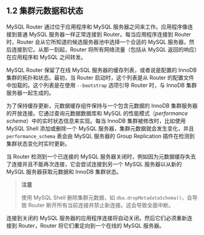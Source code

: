 ## 1.2 集群元数据和状态

MySQL Router 通过位于应用程序和 MySQL 服务器之间来工作。应用程序像连接到普通 MySQL 服务器一样正常连接到 Router。每当应用程序连接到 Router 时，Router 会从它所知道的候选服务器池中选择一个合适的 MySQL 服务器，然后连接到它。从那一刻起，Router 将所有网络流量（包括从 MySQL 返回的响应）在应用程序和 MySQL 之间转发。

MySQL Router 保留了在线 MySQL 服务器的缓存列表，或者说是配置的 InnoDB 集群的拓扑和状态。最初，当 Router 启动时，这个列表是从 Router 的配置文件中加载的。这个列表是在使用 `--bootstrap` 选项引导 Router 时，与 InnoDB 集群服务器一起生成的。

为了保持缓存更新，元数据缓存组件保持与一个包含元数据的 InnoDB 集群服务器的开放连接。它通过查询元数据数据库和 MySQL 的性能模式（*performance schema*）中的实时状态信息来实现。每当 InnoDB 集群被修改时，比如使用 MySQL Shell 添加或删除一个 MySQL 服务器，集群元数据就会发生变化，并且 `performance_schema` 表会由 MySQL 服务器的 Group Replication 插件在检测到集群状态变化时实时更新。

当 Router 检测到一个已连接的 MySQL 服务器关闭时，例如因为元数据缓存失去了连接并且不能再次连接，它会尝试连接到另一个 MySQL 服务器以从新的 MySQL 服务器获取元数据和 InnoDB 集群状态。

> **注意**
>
> 使用 MySQL Shell 删除集群元数据，如 `dba.dropMetadataSchema()`，会导致 Router 断开所有当前连接并禁止新连接。这会导致全面中断。

连接到关闭的 MySQL 服务器的应用程序连接将自动关闭。然后它们必须重新连接到 Router，Router 将它们重定向到一个在线的 MySQL 服务器。